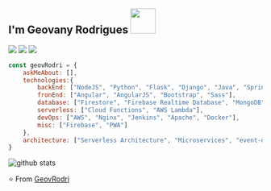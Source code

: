 <h2> I'm Geovany Rodrigues <img src="https://media.giphy.com/media/PZShNCt8E51Ti/giphy.gif" width="50"></h2>

[![](https://img.shields.io/badge/LinkedIn-geovrodri-blue)](https://www.linkedin.com/in/geovrodri/)
[![](https://img.shields.io/badge/Gmail-geovanyscv%40gmail.com-red)](mailto:geovanyscv@gmail.com)
[![](https://img.shields.io/badge/Website-geovany.dev-orange)](https://geovany.dev)

```javascript
const geovRodri = {
    askMeAbout: [],
    technologies:{
        backEnd: ["NodeJS", "Python", "Flask", "Django", "Java", "Spring"],
        fronEnd: ["Angular", "AngularJS", "Bootstrap", "Sass"],
        database: ["Firestore", "Firebase Realtime Database", "MongoDB", "MySQL", "PostgreSQL"],
        serverless: ["Cloud Functions", "AWS Lambda"],
        devOps: ["AWS", "Nginx", "Jenkins", "Apache", "Docker"],
        misc: ["Firebase", "PWA"]
    },
    architecture: ["Serverless Architecture", "Microservices", "event-driven", "Single page applications"],
}
```

![github stats](https://github-readme-stats.vercel.app/api?username=GeovRodri&show_icons=true)

⭐️ From [GeovRodri](https://github.com/GeovRodri)
